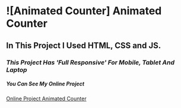 # ![Animated Counter] Animated Counter

## In This Project I Used HTML, CSS and **JS**.

### *This Project Has 'Full Responsive' For Mobile, Tablet And Laptop*

##### You Can See My Online Project

<a href="https://mortezabaghfar2005.github.io/Animated-Counter/"> Online Project Animated Counter


